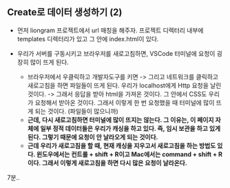 ## Create로 데이터 생성하기 (2)
- 먼저 liongram 프로젝트에서 url 매칭을 해주자. 프로젝트 디렉터리 내부에 templates 디렉터리가 있고 그 안에 index.html이 있다.

- 우리가 서버를 구동시키고 브라우저를 새로고침하면, VSCode 터미널에 요청이 굉장히 많이 뜨게 된다. 
  - 브라우저에서 우클릭하고 개발자도구를 키면 -> 그리고 네트워크를 클릭하고 새로고침을 하면 파일들이 뜨게 된다. 우리가 localhost에게 Http 요청을 날린 것이다. -> 그래서 응답을 받아 html을 
    가져온 것이다. 그 안에서 CSS도 우리가 요청해서 받아온 것이다. 그래서 이렇게 한 번 요청했을 때 터미널에 많이 뜨게 되는 것이다. (파일들이 많으니까)
  - **근데, 다시 새로고침하면 터미널에 많이 뜨지는 않는다. 그 이유는, 이 페이지 자체에 일부 정적 데이터들은 우리가 캐싱을 하고 있다. 즉, 임시 보관을 하고 있게 된다. 그렇기 때문에 요청이 
    안 날라오게 되는 것이다.**
  - **근데 우리가 새로고침을 할 때, 현재 캐싱을 지우고서 새로고침을 하는 방법도 있다. 윈도우에서는 컨트롤 + shift + R이고 Mac에서는 command + shift + R이다. 그래서 이렇게 새로고침을 하면 다시 많은 요청이 날라온다.**



7분..
